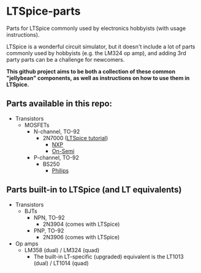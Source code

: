 # LTSpice-parts
Parts for LTSpice commonly used by electronics hobbyists (with usage instructions).

LTSpice is a wonderful circuit simulator, but it doesn't include a lot of parts commonly used by hobbyists (e.g. the LM324 op amp), and adding 3rd party parts can be a challenge for newcomers.

**This github project aims to be both a collection of these common "jellybean" components, as well as instructions on how to use them in LTSpice.**

## Parts available in this repo:

* Transistors
  * MOSFETs
    * N-channel, TO-92
      * 2N7000 ([LTSpice tutorial](https://github.com/pepaslabs/LTSpice-parts/wiki/2N7000))
        * [NXP](http://www.nxp.com/documents/spice_model/2N7000.LIB)
        * [On-Semi](http://www.onsemi.com/pub_link/Collateral/2N7000.REV0.LIB)
    * P-channel, TO-92
      * BS250
        * [Philips](http://web.rfoe.net:8000/ziliaoxiazai/PHILIPS/models/spicespar/data/bs250.html)

## Parts built-in to LTSpice (and LT equivalents)
* Transistors
  * BJTs
    * NPN, TO-92
      * 2N3904 (comes with LTSpice)
    * PNP, TO-92
      * 2N3906 (comes with LTSpice)
* Op amps
  * LM358 (dual) / LM324 (quad)
    * The built-in LT-specific (upgraded) equivalent is the LT1013 (dual) / LT1014 (quad)
